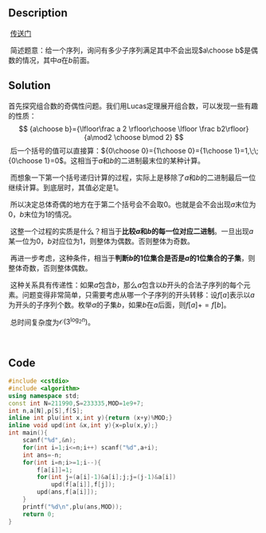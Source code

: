 ## Description

​	[传送门](http://uoj.ac/problem/300)

​	简述题意：给一个序列，询问有多少子序列满足其中不会出现$a\choose b$是偶数的情况，其中$a$在$b$前面。



## Solution

​	首先探究组合数的奇偶性问题。我们用Lucas定理展开组合数，可以发现一些有趣的性质：
$$
{a\choose b}={\lfloor\frac a 2 \rfloor\choose \lfloor \frac b2\rfloor}{a\mod2 \choose b\mod 2}
$$
​	后一个括号的值可以直接算：${0\choose 0}={1\choose 0}={1\choose 1}=1,\;\;{0\choose 1}=0$。这相当于$a$和$b$的二进制最末位的某种计算。

​	而想象一下第一个括号递归计算的过程，实际上是移除了$a$和$b$的二进制最后一位继续计算。到底层时，其值必定是1。

​	所以决定总体奇偶的地方在于第二个括号会不会取0。也就是会不会出现$a$末位为0，$b$末位为1的情况。

​	这整一个过程的实质是什么？相当于**比较$a$和$b$的每一位对应二进制**。一旦出现$a$某一位为0，$b$对应位为1，则整体为偶数。否则整体为奇数。

​	再进一步考虑，这种条件，相当于**判断$b$的1位集合是否是$a$的1位集合的子集**，则整体奇数，否则整体偶数。

​	这种关系具有传递性：如果$a$包含$b$，那么$a$包含以$b$开头的合法子序列的每个元素。问题变得非常简单，只需要考虑从哪一个子序列的开头转移：设$f[a]$表示以$a$为开头的子序列个数。枚举$a$的子集$b$，如果$b$在$a$后面，则$f[a]+=f[b]$。

​	总时间复杂度为$\mathcal O(3^{\log_2n})$。

​	

## Code

```c++
#include <cstdio>
#include <algorithm>
using namespace std;
const int N=211990,S=233335,MOD=1e9+7;
int n,a[N],p[S],f[S];
inline int plu(int x,int y){return (x+y)%MOD;}
inline void upd(int &x,int y){x=plu(x,y);}
int main(){
	scanf("%d",&n);
	for(int i=1;i<=n;i++) scanf("%d",a+i);
	int ans=-n;
	for(int i=n;i>=1;i--){
		f[a[i]]=1;
		for(int j=(a[i]-1)&a[i];j;j=(j-1)&a[i])
			upd(f[a[i]],f[j]);
		upd(ans,f[a[i]]);
	}
	printf("%d\n",plu(ans,MOD));
	return 0;
}
```

